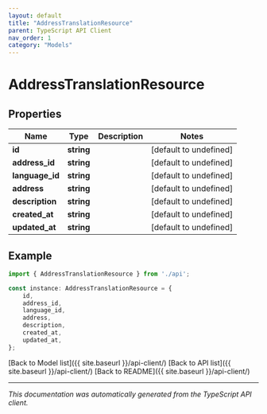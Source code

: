 ```yaml
---
layout: default
title: "AddressTranslationResource"
parent: TypeScript API Client
nav_order: 1
category: "Models"
---
```


# AddressTranslationResource


## Properties

Name | Type | Description | Notes
------------ | ------------- | ------------- | -------------
**id** | **string** |  | [default to undefined]
**address_id** | **string** |  | [default to undefined]
**language_id** | **string** |  | [default to undefined]
**address** | **string** |  | [default to undefined]
**description** | **string** |  | [default to undefined]
**created_at** | **string** |  | [default to undefined]
**updated_at** | **string** |  | [default to undefined]

## Example

```typescript
import { AddressTranslationResource } from './api';

const instance: AddressTranslationResource = {
    id,
    address_id,
    language_id,
    address,
    description,
    created_at,
    updated_at,
};
```

[Back to Model list]({{ site.baseurl }}/api-client/) [Back to API list]({{ site.baseurl }}/api-client/) [Back to README]({{ site.baseurl }}/api-client/)


---

*This documentation was automatically generated from the TypeScript API client.*
